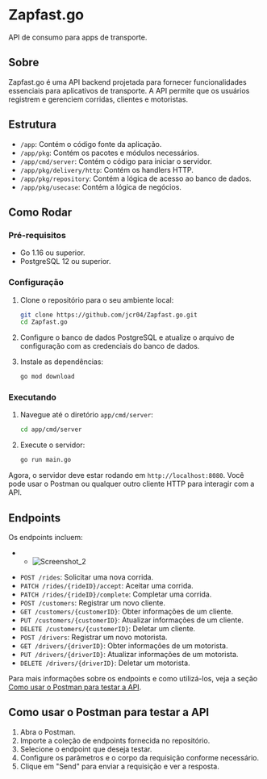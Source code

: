 # Zapfast.go
API de consumo para apps de transporte.

## Sobre

Zapfast.go é uma API backend projetada para fornecer funcionalidades essenciais para aplicativos de transporte. A API permite que os usuários registrem e gerenciem corridas, clientes e motoristas.

## Estrutura

- `/app`: Contém o código fonte da aplicação.
- `/app/pkg`: Contém os pacotes e módulos necessários.
- `/app/cmd/server`: Contém o código para iniciar o servidor.
- `/app/pkg/delivery/http`: Contém os handlers HTTP.
- `/app/pkg/repository`: Contém a lógica de acesso ao banco de dados.
- `/app/pkg/usecase`: Contém a lógica de negócios.

## Como Rodar

### Pré-requisitos

- Go 1.16 ou superior.
- PostgreSQL 12 ou superior.

### Configuração

1. Clone o repositório para o seu ambiente local:
    ```bash
    git clone https://github.com/jcr04/Zapfast.go.git
    cd Zapfast.go
    ```

2. Configure o banco de dados PostgreSQL e atualize o arquivo de configuração com as credenciais do banco de dados.

3. Instale as dependências:
    ```bash
    go mod download
    ```

### Executando

1. Navegue até o diretório `app/cmd/server`:
    ```bash
    cd app/cmd/server
    ```

2. Execute o servidor:
    ```bash
    go run main.go
    ```

Agora, o servidor deve estar rodando em `http://localhost:8080`. Você pode usar o Postman ou qualquer outro cliente HTTP para interagir com a API.

## Endpoints

Os endpoints incluem:
* - ![Screenshot_2](https://github.com/jcr04/Zapfast.go/assets/70778525/81bdf190-3344-48bb-b2ba-3d924f91b654)


- `POST /rides`: Solicitar uma nova corrida.
- `PATCH /rides/{rideID}/accept`: Aceitar uma corrida.
- `PATCH /rides/{rideID}/complete`: Completar uma corrida.
- `POST /customers`: Registrar um novo cliente.
- `GET /customers/{customerID}`: Obter informações de um cliente.
- `PUT /customers/{customerID}`: Atualizar informações de um cliente.
- `DELETE /customers/{customerID}`: Deletar um cliente.
- `POST /drivers`: Registrar um novo motorista.
- `GET /drivers/{driverID}`: Obter informações de um motorista.
- `PUT /drivers/{driverID}`: Atualizar informações de um motorista.
- `DELETE /drivers/{driverID}`: Deletar um motorista.

Para mais informações sobre os endpoints e como utilizá-los, veja a seção [Como usar o Postman para testar a API](#como-usar-o-postman-para-testar-a-api).

## Como usar o Postman para testar a API

1. Abra o Postman.
2. Importe a coleção de endpoints fornecida no repositório.
3. Selecione o endpoint que deseja testar.
4. Configure os parâmetros e o corpo da requisição conforme necessário.
5. Clique em "Send" para enviar a requisição e ver a resposta.
